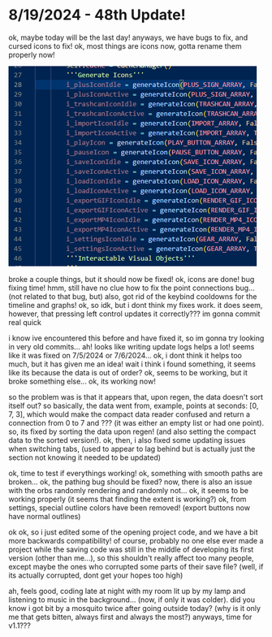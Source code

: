 # 8/19/2024 - 48th Update!

ok, maybe today will be the last day! anyways, we have bugs to fix, and cursed icons to fix! ok, most things are icons now, gotta rename them properly now!

![wow](</updatelogs/images/082024/08192024 - 1.png>)

broke a couple things, but it should now be fixed! ok, icons are done! bug fixing time! hmm, still have no clue how to fix the point connections bug... (not related to that bug, but) also, got rid of the keybind cooldowns for the timeline and graphs! ok, so idk, but i dont think my fixes work. it does seem, however, that pressing left control updates it correctly??? im gonna commit real quick

i know ive encountered this before and have fixed it, so im gonna try looking in very old commits... ah! looks like writing update logs helps a lot! seems like it was fixed on 7/5/2024 or 7/6/2024... ok, i dont think it helps too much, but it has given me an idea! wait i think i found something, it seems like its because the data is out of order? ok, seems to be working, but it broke something else... ok, its working now!

so the problem was is that it appears that, upon regen, the data doesn't sort itself out? so basically, the data went from, example, points at seconds: [0, 7, 3], which would make the compact data reader confused and return a connection from 0 to 7 and ??? (it was either an empty list or had one point). so, its fixed by sorting the data upon regen! (and also setting the compact data to the sorted version!). ok, then, i also fixed some updating issues when switching tabs, (used to appear to lag behind but is actually just the section not knowing it needed to be updated)

ok, time to test if everythings working! ok, something with smooth paths are broken... ok, the pathing bug should be fixed? now, there is also an issue with the orbs randomly rendering and randomly not... ok, it seems to be working properly (it seems that finding the extent is working?) ok, from settings, special outline colors have been removed! (export buttons now have normal outlines)

ok ok, so i just edited some of the opening project code, and we have a bit more backwards compatibility! of course, probably no one else ever made a project while the saving code was still in the middle of developing its first version (other than me...), so this shouldn't really affect too many people, except maybe the ones who corrupted some parts of their save file? (well, if its actually corrupted, dont get your hopes too high)

ah, feels good, coding late at night with my room lit up by my lamp and listening to music in the background... (now, if only it was colder). did you know i got bit by a mosquito twice after going outside today? (why is it only me that gets bitten, always first and always the most?) anyways, time for v1.1???